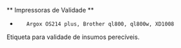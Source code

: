 ** Impressoras  de Validade **
-        Argox OS214 plus, Brother ql800, ql800w, XD1008
Etiqueta para validade de insumos perecíveis.
